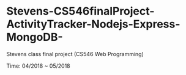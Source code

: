 # Stevens-CS546finalProject-ActivityTracker-Nodejs-Express-MongoDB-


Stevens class final project (CS546 Web Programming)


Time: 04/2018 ~ 05/2018
